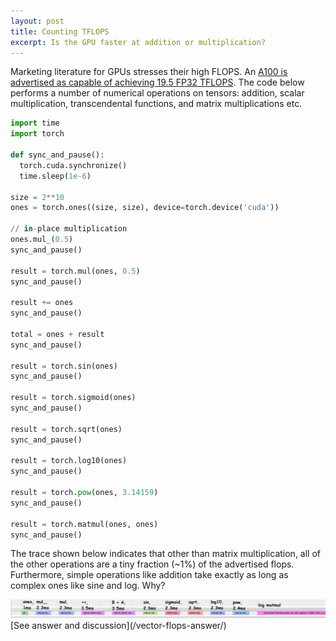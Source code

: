 ```yaml
---
layout: post
title: Counting TFLOPS
excerpt: Is the GPU faster at addition or multiplication?
---
```


Marketing literature for GPUs stresses their high FLOPS. An [A100 is advertised as capable of
achieving 19.5 FP32 TFLOPS](https://developer.nvidia.com/blog/nvidia-ampere-architecture-in-depth/).
The code below performs a number of numerical operations on tensors: addition, scalar
multiplication, transcendental functions, and matrix multiplications etc.

``` python
import time
import torch

def sync_and_pause():
  torch.cuda.synchronize()
  time.sleep(1e-6)

size = 2**10
ones = torch.ones((size, size), device=torch.device('cuda'))

// in-place multiplication
ones.mul_(0.5)
sync_and_pause()

result = torch.mul(ones, 0.5)
sync_and_pause()

result += ones
sync_and_pause()

total = ones + result
sync_and_pause()

result = torch.sin(ones)
sync_and_pause()

result = torch.sigmoid(ones)
sync_and_pause()

result = torch.sqrt(ones)
sync_and_pause()

result = torch.log10(ones)
sync_and_pause()

result = torch.pow(ones, 3.14159)
sync_and_pause()

result = torch.matmul(ones, ones)
sync_and_pause()
```

The trace shown below indicates that other than matrix multiplication, all of the other operations
are a tiny fraction (~1%) of the advertised flops. Furthermore, simple operations like addition take
exactly as long as complex ones like sine and log. Why?

<a href = "/vector_flops/assorted_flops.jpg">
  <img src= "/vector_flops/assorted_flops.jpg" text="vector flops trace">
</a>

<br>
[See answer and discussion](/vector-flops-answer/)
